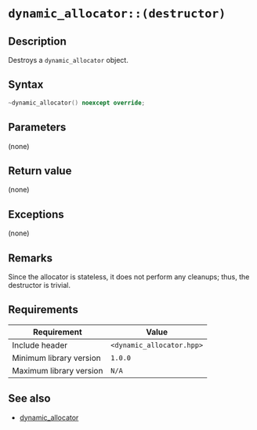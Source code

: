 # `dynamic_allocator::(destructor)`

## Description

Destroys a `dynamic_allocator` object.

## Syntax

```cpp
~dynamic_allocator() noexcept override;
```

## Parameters

(none)

## Return value

(none)

## Exceptions

(none)

## Remarks

Since the allocator is stateless, it does not perform any cleanups; thus, the destructor is trivial.

## Requirements

| Requirement             | Value                     |
|-------------------------|---------------------------|
| Include header          | `<dynamic_allocator.hpp>` |
| Minimum library version | `1.0.0`                   |
| Maximum library version | `N/A`                     |

## See also

- [dynamic_allocator](dynamic_allocator.md)